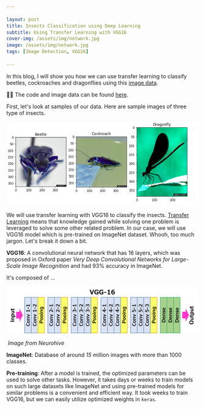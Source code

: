 ```yaml
---

layout: post
title: Insects Classification using Deep Learning 
subtitle: Using Transfer Learning with VGG16
cover-img: /assets/img/network.jpg
image: /assets/img/network.jpg
tags: [Image Detection, VGG16]

---
```


In this blog, I will show you how we can use transfer learning to classify beetles, cockroaches and dragonflies using this [image data](https://www.insectimages.org/index.cfm). 

👩‍💻 The code and image data can be found [here](https://github.com/Klalena/BIOS823-Statistical_Programming-for-Big-Data/tree/master/Homework/Insect_classification).

First, let's look at samples of our data. Here are sample images of three type of insects. 

![sample insects](../assets/img/Insect_classification/sample_insects.png)

We will use transfer learning with VGG16 to classify the insects. [Transfer Learning](https://en.wikipedia.org/wiki/Transfer_learning) means that knowledge gained while solving one problem is leveraged to solve some other related problem. In our case, we will use  VGG16 model which is pre-trained on ImageNet dataset. Whooh, too much jargon. Let's break it down a bit. 

**VGG16**: A convolutional neural network that has 16 layers, which was proposed in Oxford paper *Very Deep Convolutional Networks for Large-Scale Image Recognition* and had 93% accuracy in ImageNet. 

It's composed of ...

![vgg16](../assets/img/Insect_classification/vgg16.png)

​																	          *Image from Neurohive*

**ImageNet**: Database of around *15* million images with more than 1000 classes. 

**Pre-training**: After a model is trained, the optimized parameters can be used to solve other tasks. However, it takes days or weeks to train models on such large datasets like ImageNet and using pre-trained models for similar problems is a convenient and efficient way. It took weeks to train VGG16, but we can easily utilize optimized weights in `keras`. 













